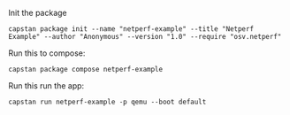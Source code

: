 Init the package
```
capstan package init --name "netperf-example" --title "Netperf Example" --author "Anonymous" --version "1.0" --require "osv.netperf"
```
Run this to compose:
```
capstan package compose netperf-example
```
Run this run the app:
```
capstan run netperf-example -p qemu --boot default
```
